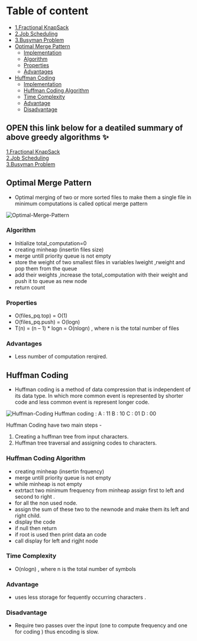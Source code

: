 <!-- Table of content -->
# Table of content
- [1.Fractional KnapSack](#OPEN-this-link-below-for-a-deatiled-summary-of-above-greedy-algorithms-✨)
- [2.Job Scheduling](#OPEN-this-link-below-for-a-deatiled-summary-of-above-greedy-algorithms-✨)
- [3.Busyman Problem](#OPEN-this-link-below-for-a-deatiled-summary-of-above-greedy-algorithms-✨)
- [Optimal Merge Pattern](#Optimal-Merge-Pattern)
    - [Implementation](OptimalMergePattern.cpp)
    - [Algorithm](#algorithm)
    - [Properties](#properties)
    - [Advantages](#advantages)
- [Huffman Coding](#Huffman-Coding)
    - [Implementation](HuffmanCoding.cpp)
    - [Huffman Coding Algorithm](#huffman-coding-algorithm)
    - [Time Complexity](#Time-Complexity)
    - [Advantage](#advantage)
    - [Disadvantage](#disadvantage)


## OPEN this link below for a deatiled summary of above greedy algorithms ✨
[1.Fractional KnapSack](https://github.com/Lakhankumawat/LearnCPP/files/6333157/1906055_CS4403.pdf) 
<br>
 [2.Job Scheduling](https://github.com/Lakhankumawat/LearnCPP/files/6333157/1906055_CS4403.pdf) 
<br>
[3.Busyman Problem](https://www.spoj.com/problems/BUSYMAN/)


## Optimal Merge Pattern

- Optimal merging of two or more sorted files to make them a single file in minimum computations is called optical merge pattern
<!-- image to help better explain the concept -->
![Optimal-Merge-Pattern](https://i.pinimg.com/originals/ff/49/1a/ff491a0837b96115aab5c27926c42792.png)


### Algorithm

* Initialize total_computation=0
* creating minheap (insertin files size)
* merge untill priority queue is not empty
* store the weight of two smallest files in variables lweight ,rweight and pop them from the queue
* add their weights ,increase the total_computation with their weight and push it to queue as new node
* return count

### Properties

- O(files_pq.top)  =  O(1)
- O(files_pq.push)  =   O(logn)
- T(n) = (n – 1) * logn = O(nlogn) , where n is the total number of files

### Advantages

- Less number of computation rerqired.


## Huffman Coding

- Huffman coding is a method of data compression that is independent of its data type. In which more common event is represented by shorter code and less common event is represent longer code.
<!-- image to help better explain the concept -->
![Huffman-Coding](https://ds055uzetaobb.cloudfront.net/image_optimizer/7d429535d4035498e71eb0b5402a1c301ecfa131.jpg)
Huffman coding :
A : 11
B : 10
C : 01
D : 00

Huffman Coding have two main steps -
1. Creating a huffman tree from input characters.
2. Huffman tree traversal and assigning codes to characters.

### Huffman Coding Algorithm

* creating minheap (insertin frquency)
* merge untill priority queue is not empty
* while minheap is not empty 
* extrtact two minimum frequency from minheap assign first to left and second to right .
* for all the non used node. 
* assign the sum of these two to the newnode and make them its left and right child.
* display the code
* if null then return
* if root is used then print data an code
* call display for left and rigjht node

### Time Complexity

-  O(nlogn) , where n is the total number of symbols

### Advantage

- uses less storage for fequently occurring characters .

### Disadvantage

- Require two passes over the input (one to compute frequency and one for coding ) thus encoding is slow.